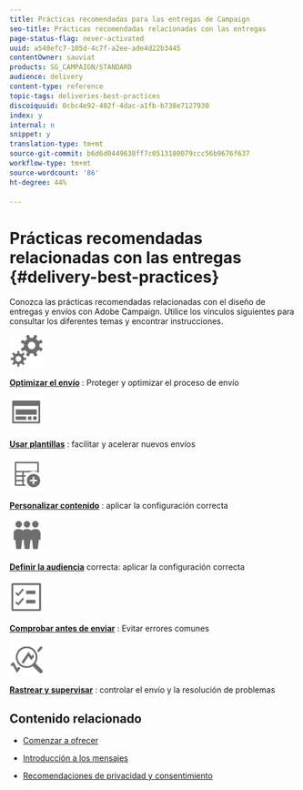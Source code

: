 ```yaml
---
title: Prácticas recomendadas para las entregas de Campaign
seo-title: Prácticas recomendadas relacionadas con las entregas
page-status-flag: never-activated
uuid: a540efc7-105d-4c7f-a2ee-ade4d22b3445
contentOwner: sauviat
products: SG_CAMPAIGN/STANDARD
audience: delivery
content-type: reference
topic-tags: deliveries-best-practices
discoiquuid: 0cbc4e92-482f-4dac-a1fb-b738e7127938
index: y
internal: n
snippet: y
translation-type: tm+mt
source-git-commit: b6d6d0449638ff7c0513180079ccc56b9676f637
workflow-type: tm+mt
source-wordcount: '86'
ht-degree: 44%

---
```



# Prácticas recomendadas relacionadas con las entregas {#delivery-best-practices}

Conozca las prácticas recomendadas relacionadas con el diseño de entregas y envíos con Adobe Campaign. Utilice los vínculos siguientes para consultar los diferentes temas y encontrar instrucciones.

<img src="assets/do-not-localize/optimize.svg"  width="60px">

**[Optimizar el envío](optimize-delivery.md)** : Proteger y optimizar el proceso de envío

<img src="assets/do-not-localize/design.svg"  width="60px">

**[Usar plantillas](use-templates.md)** : facilitar y acelerar nuevos envíos

<img src="assets/do-not-localize/custom.svg"  width="60px">

**[Personalizar contenido](optimize-delivery.md)** : aplicar la configuración correcta

<img src="assets/do-not-localize/profiles.svg"  width="60px">

**[Definir la audiencia](define-the-right-audience.md)** correcta: aplicar la configuración correcta

<img src="assets/do-not-localize/start.svg"  width="60px">

**[Comprobar antes de enviar](check-before-sending.md)** : Evitar errores comunes

<img src="assets/do-not-localize/troubleshoot.svg"  width="60px">

**[Rastrear y supervisar](track-and-monitor.md)** : controlar el envío y la resolución de problemas

## Contenido relacionado

* [Comenzar a ofrecer](../../sending/using/about-deliverability.md)

* [Introducción a los mensajes](../../channels/using/get-started-communication-channels.md)

* [Recomendaciones de privacidad y consentimiento](../../start/using/privacy.md)
